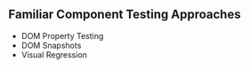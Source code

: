 ## Familiar Component Testing Approaches

- DOM Property Testing
- DOM Snapshots
- Visual Regression
